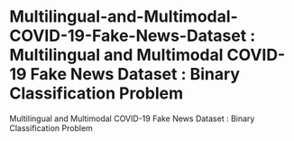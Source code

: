 # Multilingual-and-Multimodal-COVID-19-Fake-News-Dataset : Multilingual and Multimodal COVID-19 Fake News Dataset : Binary Classification Problem
Multilingual and Multimodal COVID-19 Fake News Dataset : Binary Classification Problem
